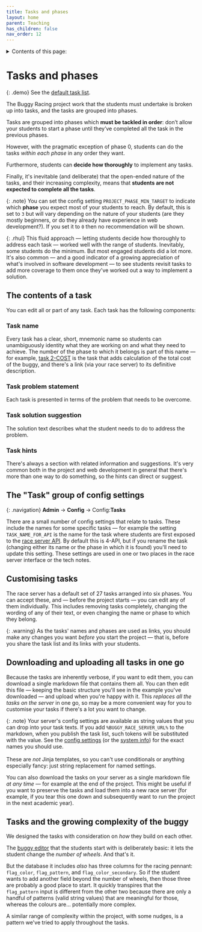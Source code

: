 ```yaml
---
title: Tasks and phases
layout: home
parent: Teaching
has_children: false
nav_order: 12
---
```


<details close markdown="block">
  <summary>
    Contents of this page:
  </summary>
  {: .text-delta }
- TOC
{:toc}
</details>

# Tasks and phases

{: .demo}
See the [default task list]({{site.content.demo_url}}/project/tasks).

The Buggy Racing project work that the students must undertake is broken up
into tasks, and the tasks are grouped into phases.

Tasks are grouped into phases which **must be tackled in order**: don’t allow
your students to start a phase until they’ve completed all the task in the
previous phases.

However, with the pragmatic exception of phase 0, students can do the tasks
_within each phase_ in any order they want.

Furthermore, students can **decide how thoroughly** to implement any tasks.

Finally, it's inevitable (and deliberate) that the open-ended nature of the
tasks, and their increasing complexity, means that **students are not expected
to complete all the tasks**.

{: .note}
You can set the config setting `PROJECT_PHASE_MIN_TARGET` to indicate which
**phase** you expect most of your students to reach. By default, this is set
to `3` but will vary depending on the nature of your students (are they
mostly beginners, or do they already have experience in web development?). If
you set it to `0` then no recommendation will be shown.


{: .rhul}
This fluid approach — letting students decide how thoroughly to address each
task — worked well with the range of students. Inevitably, some students do
the minimum. But most engaged students did a lot more. It's also common — and
a good indicator of a growing appreciation of what's involved in software
development — to see students revisit tasks to add more coverage to them once
they've worked out a way to implement a solution.

## The contents of a task

You can edit all or part of any task. Each task has the following components:

### Task name

Every task has a clear, short, mnemonic name so students can unambiguously
identity what they are working on and what they need to achieve. The number of
the phase to which it belongs is part of this name — for example,
[task 2-COST]({{site.content.demo_url}}/project/tasks/2-COST) is the task
that adds calculation of the total cost of the buggy, and there's a link (via
your race server) to its definitive description.

### Task problem statement

Each task is presented in terms of the problem that needs to be overcome.

### Task solution suggestion

The solution text describes what the student needs to do to address the problem.

### Task hints

There's always a section with related information and suggestions. It's very
common both in the project and web development in general that there's more than
one way to do something, so the hints can direct or suggest.


## The "Task" group of config settings

{: .navigation}
**Admin** → **Config** → Config:**Tasks**

There are a small number of config settings that relate to tasks. These include
the names for some specific tasks — for example the setting `TASK_NAME_FOR_API`
is the name for the task where students are first exposed to the
[race server API](../running/api). By default this is 4-API, but if you
rename the task (changing either its name or the phase in which it is found)
you'll need to update this setting. These settings are used in one or two places
in the race server interface or the tech notes.

## Customising tasks

The race server has a default set of 27 tasks arranged into six phases. You
can accept these, and — before the project starts — you can edit any of them
individually. This includes removing tasks completely, changing the wording
of any of their text, or even changing the name or phase to which they belong.

{: .warning}
As the tasks' names and phases are used as links, you should make any changes
you want _before_ you start the project — that is, before you share the
task list and its links with your students.

## Downloading and uploading all tasks in one go

Because the tasks are inherently verbose, if you want to edit them, you can
download a single markdown file that contains them all. You can then edit
this file — keeping the basic structure you'll see in the example you've
downloaded — and upload when you're happy with it. This _replaces all the
tasks on the server_ in one go, so may be a more convenient way for you to
customise your tasks if there's a lot you want to change.

{: .note}
Your server's config settings are available as string values that you can
drop into your task texts. If you add `%BUGGY_RACE_SERVER_URL%` to the markdown,
when you publish the task list, such tokens will be substituted with the value.
See the [config settings](../customising) (or the
[system info](../customising/env#other-system-settings-system-info)) for the
exact names you should use.  
<br>
These are _not_ Jinja templates, so you can't use conditionals or anything
especially fancy: just string replacement for named settings.

You can also download the tasks on your server as a single markdown file _at
any time_ — for example at the end of the project. This might be useful if you
want to preserve the tasks and load them into a new race server (for example,
if you tear this one down and subsequently want to run the project in the next
academic year).


## Tasks and the growing complexity of the buggy

We designed the tasks with consideration on _how_ they build on each other.

The [buggy editor](../buggy-editor) that the students start with is deliberately
basic: it lets the student change the _number of wheels_. And that's it.

But the database it includes _also_ has three columns for the racing pennant:
`flag_color`, `flag_pattern`, and `flag_color_secondary`. So if the student
wants to add another field beyond the number of wheels, then those three are
probably a good place to start. It quickly transpires that the `flag_pattern`
input is different from the other two because there are only a handful of
patterns (valid string values) that are meaningful for those, whereas the
colours are... potentially more complex.

A similar range of complexity within the project, with some nudges, is a 
pattern we've tried to apply throughout the tasks.
